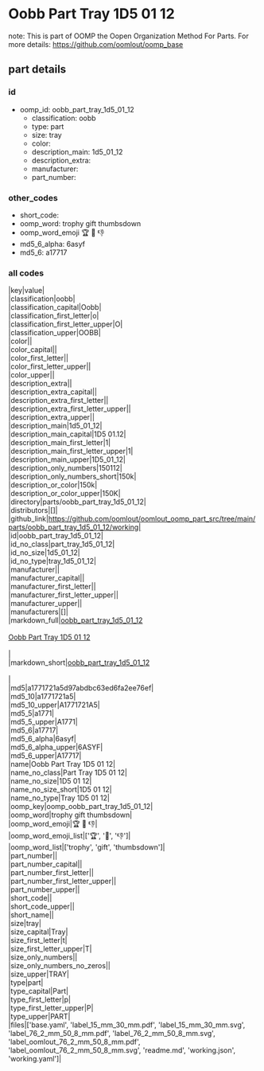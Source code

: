 # Oobb Part Tray 1D5 01 12  

note: This is part of OOMP the Oopen Organization Method For Parts. For more details: https://github.com/oomlout/oomp_base

##  part details





### id
* oomp_id: oobb_part_tray_1d5_01_12
  * classification: oobb
  * type: part
  * size: tray
  * color: 
  * description_main: 1d5_01_12
  * description_extra: 
  * manufacturer: 
  * part_number: 

### other_codes
* short_code: 
* oomp_word: trophy gift thumbsdown
* oomp_word_emoji :trophy: :gift: :thumbsdown:
* md5_6_alpha: 6asyf
* md5_6: a17717

### all codes 
|key|value|  
|classification|oobb|  
|classification_capital|Oobb|  
|classification_first_letter|o|  
|classification_first_letter_upper|O|  
|classification_upper|OOBB|  
|color||  
|color_capital||  
|color_first_letter||  
|color_first_letter_upper||  
|color_upper||  
|description_extra||  
|description_extra_capital||  
|description_extra_first_letter||  
|description_extra_first_letter_upper||  
|description_extra_upper||  
|description_main|1d5_01_12|  
|description_main_capital|1D5 01.12|  
|description_main_first_letter|1|  
|description_main_first_letter_upper|1|  
|description_main_upper|1D5_01_12|  
|description_only_numbers|150112|  
|description_only_numbers_short|150k|  
|description_or_color|150k|  
|description_or_color_upper|150K|  
|directory|parts/oobb_part_tray_1d5_01_12|  
|distributors|[]|  
|github_link|https://github.com/oomlout/oomlout_oomp_part_src/tree/main/parts/oobb_part_tray_1d5_01_12/working|  
|id|oobb_part_tray_1d5_01_12|  
|id_no_class|part_tray_1d5_01_12|  
|id_no_size|1d5_01_12|  
|id_no_type|tray_1d5_01_12|  
|manufacturer||  
|manufacturer_capital||  
|manufacturer_first_letter||  
|manufacturer_first_letter_upper||  
|manufacturer_upper||  
|manufacturers|[]|  
|markdown_full|[oobb_part_tray_1d5_01_12](https://github.com/oomlout/oomlout_oomp_part_src/tree/main/parts/oobb_part_tray_1d5_01_12/working)<br>[](https://github.com/oomlout/oomlout_oomp_part_src/tree/main/parts/oobb_part_tray_1d5_01_12/working)<br>[Oobb Part Tray 1D5 01 12](https://github.com/oomlout/oomlout_oomp_part_src/tree/main/parts/oobb_part_tray_1d5_01_12/working)<br><br>|  
|markdown_short|[oobb_part_tray_1d5_01_12](https://github.com/oomlout/oomlout_oomp_part_src/tree/main/parts/oobb_part_tray_1d5_01_12/working)<br><br>|  
|md5|a1771721a5d97abdbc63ed6fa2ee76ef|  
|md5_10|a1771721a5|  
|md5_10_upper|A1771721A5|  
|md5_5|a1771|  
|md5_5_upper|A1771|  
|md5_6|a17717|  
|md5_6_alpha|6asyf|  
|md5_6_alpha_upper|6ASYF|  
|md5_6_upper|A17717|  
|name|Oobb Part Tray 1D5 01 12|  
|name_no_class|Part Tray 1D5 01 12|  
|name_no_size|1D5 01 12|  
|name_no_size_short|1D5 01 12|  
|name_no_type|Tray 1D5 01 12|  
|oomp_key|oomp_oobb_part_tray_1d5_01_12|  
|oomp_word|trophy gift thumbsdown|  
|oomp_word_emoji|:trophy: :gift: :thumbsdown:|  
|oomp_word_emoji_list|[':trophy:', ':gift:', ':thumbsdown:']|  
|oomp_word_list|['trophy', 'gift', 'thumbsdown']|  
|part_number||  
|part_number_capital||  
|part_number_first_letter||  
|part_number_first_letter_upper||  
|part_number_upper||  
|short_code||  
|short_code_upper||  
|short_name||  
|size|tray|  
|size_capital|Tray|  
|size_first_letter|t|  
|size_first_letter_upper|T|  
|size_only_numbers||  
|size_only_numbers_no_zeros||  
|size_upper|TRAY|  
|type|part|  
|type_capital|Part|  
|type_first_letter|p|  
|type_first_letter_upper|P|  
|type_upper|PART|  
|files|['base.yaml', 'label_15_mm_30_mm.pdf', 'label_15_mm_30_mm.svg', 'label_76_2_mm_50_8_mm.pdf', 'label_76_2_mm_50_8_mm.svg', 'label_oomlout_76_2_mm_50_8_mm.pdf', 'label_oomlout_76_2_mm_50_8_mm.svg', 'readme.md', 'working.json', 'working.yaml']|  
